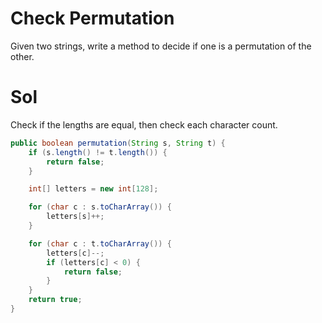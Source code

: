 # Check Permutation

Given two strings, write a method to decide if one is a permutation of the other.

# Sol

Check if the lengths are equal, then check each character count.

```java
public boolean permutation(String s, String t) {
	if (s.length() != t.length()) {
		return false;
	}

	int[] letters = new int[128];

	for (char c : s.toCharArray()) {
		letters[s]++;
	}

	for (char c : t.toCharArray()) {
		letters[c]--;
		if (letters[c] < 0) {
			return false;
		}
	}
	return true;
}
```
